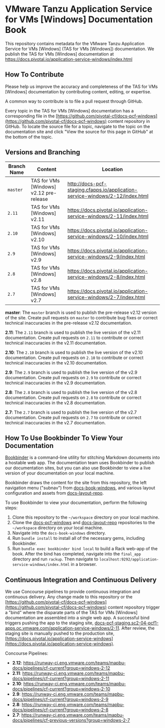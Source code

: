 # VMware Tanzu Application Service for VMs [Windows] Documentation Book

This repository contains metadata for the VMware Tanzu Application Service for VMs [Windows] (TAS for VMs [Windows])
documentation. We publish the TAS for VMs [Windows] documentation at
https://docs.pivotal.io/application-service-windows/index.html

## How To Contribute

Please help us improve the accuracy and completeness of the TAS for VMs [Windows] documentation by contributing
content, editing, or expertise.

A common way to contribute is to file a pull request through GitHub.

Every topic in the TAS for VMs [Windows] documentation has a corresponding file in the
[https://github.com/pivotal-cf/docs-pcf-windows](https://github.com/pivotal-cf/docs-pcf-windows) content repository in
GitHub. To locate the source file for a topic, navigate to the topic on the documentation site and click "View the
source for this page in GitHub" at the bottom of the topic.

## Versions and Branching

| **Branch Name** | **Content** | **Location** |
|-----------------|-------------|--------------|
| `master` | TAS for VMs [Windows] v2.12 pre-release | http://docs-pcf-staging.cfapps.io/application-service-windows/2-12/index.html |
| `2.11`   | TAS for VMs [Windows] v2.11             | https://docs.pivotal.io/application-service-windows/2-11/index.html |
| `2.10`   | TAS for VMs [Windows] v2.10             | https://docs.pivotal.io/application-service-windows/2-10/index.html |
| `2.9`    | TAS for VMs [Windows] v2.9              | https://docs.pivotal.io/application-service-windows/2-9/index.html |
| `2.8`    | TAS for VMs [Windows] v2.8              | https://docs.pivotal.io/application-service-windows/2-8/index.html |
| `2.7`    | TAS for VMs [Windows] v2.7              | https://docs.pivotal.io/application-service-windows/2-7/index.html |

**master**: The `master` branch is used to publish the pre-release v2.12 version of the site. Create pull requests on
`master` to contribute bug fixes or correct technical inaccuracies in the pre-release v2.12 documentation.

**2.11**: The `2.11` branch is used to publish the live version of the v2.11 documentation. Create pull requests on
`2.11` to contribute or correct technical inaccuracies in the v2.11 documentation.

**2.10**: The `2.10` branch is used to publish the live version of the v2.10 documentation. Create pull requests on
`2.10` to contribute or correct technical inaccuracies in the v2.10 documentation.

**2.9**: The `2.9` branch is used to publish the live version of the v2.9 documentation. Create pull requests on `2.9`
to contribute or correct technical inaccuracies in the v2.9 documentation.

**2.8**: The `2.8` branch is used to publish the live version of the v2.8 documentation. Create pull requests on `2.8`
to contribute or correct technical inaccuracies in the v2.8 documentation.

**2.7**: The `2.7` branch is used to publish the live version of the v2.7 documentation. Create pull requests on `2.7`
to contribute or correct technical inaccuracies in the v2.7 documentation.

## How To Use Bookbinder To View Your Documentation

[Bookbinder](https://github.com/pivotal-cf/bookbinder/blob/main/README.md) is a command-line
utility for stitching Markdown documents into a hostable web app. The documentation team uses
Bookbinder to publish our documentation sites, but you can also use Bookbinder to view a live
version of your documentation on your local machine.

Bookbinder draws the content for the site from this repository, the left navigation menu ("subnav")
from [docs-book-windows](https://github.com/pivotal-cf/docs-book-windows), and various layout
configuration and assets from [docs-layout-repo](https://github.com/pivotal-cf/docs-layout-repo).

To use Bookbinder to view your documentation, perform the following steps:

1. Clone this repository to the `~/workspace` directory on your local machine.
1. Clone the [docs-pcf-windows](https://github.com/pivotal-cf/docs-pcf-windows) and
[docs-layout-repo](https://github.com/pivotal-cf/docs-layout-repo) repositories to the `~/workspace` directory on your
local machine.
1. Navigate into the `docs-book-windows` directory.
1. Run `bundle install` to install all of the necessary gems, including Bookbinder.
1. Run `bundle exec bookbinder bind local` to build a Rack web-app of the book. After the bind has completed, navigate
into the `final_app` directory and run `rackup`. Then navigate to
`localhost:9292/application-service-windows/index.html` in a browser.

## Continuous Integration and Continuous Delivery

We use Concourse pipelines to provide continuous integration and continuous delivery. Any change made to this repository
or the [https://github.com/pivotal-cf/docs-pcf-windows](https://github.com/pivotal-cf/docs-pcf-windows) content repository trigger a "bind" where the disparate parts of
the  TAS for VMs [Windows] documentation are assembled into a single web app. A successful bind triggers pushing the
app to the staging site,
[docs-pcf-staging.sc2-04-pcf1-apps.oc.vmware.com/application-service-windows/2-11](docs-pcf-staging.sc2-04-pcf1-apps.oc.vmware.com/application-service-windows/2-11).
After review, the staging site is manually pushed to the production site,
[https://docs.pivotal.io/application-service-windows](https://docs.pivotal.io/application-service-windows).

Concourse Pipelines:

* **2.12**: https://runway-ci.eng.vmware.com/teams/mapbu-docs/pipelines/cf-current?group=windows-2-12
* **2.11**: https://runway-ci.eng.vmware.com/teams/mapbu-docs/pipelines/cf-current?group=windows-2-11
* **2.10**: https://runway-ci.eng.vmware.com/teams/mapbu-docs/pipelines/cf-current?group=windows-2-10
* **2.9**: https://runway-ci.eng.vmware.com/teams/mapbu-docs/pipelines/cf-current?group=windows-2-9
* **2.8**: https://runway-ci.eng.vmware.com/teams/mapbu-docs/pipelines/cf-current?group=windows-2-8
* **2.7**: https://runway-ci.eng.vmware.com/teams/mapbu-docs/pipelines/cf-previous-versions?group=windows-2-7

